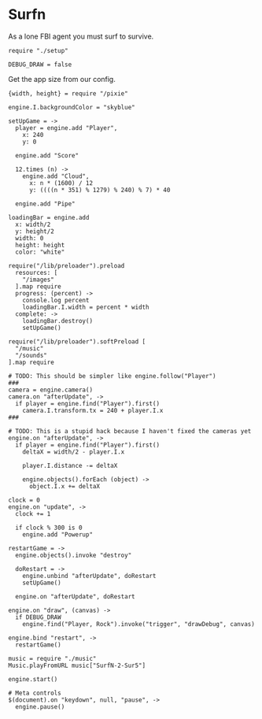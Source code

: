 Surfn
=====

As a lone FBI agent you must surf to survive.

    require "./setup"

    DEBUG_DRAW = false

Get the app size from our config.

    {width, height} = require "/pixie"

    engine.I.backgroundColor = "skyblue"

    setUpGame = ->
      player = engine.add "Player",
        x: 240
        y: 0

      engine.add "Score"

      12.times (n) ->
        engine.add "Cloud",
          x: n * (1600) / 12
          y: ((((n * 351) % 1279) % 240) % 7) * 40

      engine.add "Pipe"

    loadingBar = engine.add
      x: width/2
      y: height/2
      width: 0
      height: height
      color: "white"

    require("/lib/preloader").preload
      resources: [
        "/images"
      ].map require
      progress: (percent) ->
        console.log percent
        loadingBar.I.width = percent * width
      complete: ->
        loadingBar.destroy()
        setUpGame()

    require("/lib/preloader").softPreload [
      "/music"
      "/sounds"
    ].map require

    # TODO: This should be simpler like engine.follow("Player")
    ###
    camera = engine.camera()
    camera.on "afterUpdate", ->
      if player = engine.find("Player").first()
        camera.I.transform.tx = 240 + player.I.x
    ###

    # TODO: This is a stupid hack because I haven't fixed the cameras yet
    engine.on "afterUpdate", ->
      if player = engine.find("Player").first()
        deltaX = width/2 - player.I.x

        player.I.distance -= deltaX

        engine.objects().forEach (object) ->
          object.I.x += deltaX

    clock = 0
    engine.on "update", ->
      clock += 1
      
      if clock % 300 is 0
        engine.add "Powerup"

    restartGame = ->
      engine.objects().invoke "destroy"

      doRestart = ->
        engine.unbind "afterUpdate", doRestart
        setUpGame()

      engine.on "afterUpdate", doRestart

    engine.on "draw", (canvas) ->
      if DEBUG_DRAW
        engine.find("Player, Rock").invoke("trigger", "drawDebug", canvas)

    engine.bind "restart", ->
      restartGame()

    music = require "./music"
    Music.playFromURL music["SurfN-2-Sur5"]

    engine.start()

    # Meta controls
    $(document).on "keydown", null, "pause", ->
      engine.pause()
